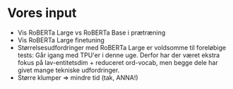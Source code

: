 # Vores input
- Vis RoBERTa Large vs RoBERTa Base i prætræning
- Vis RoBERTa Large finetuning
- Størrelsesudfordringer med RoBERTa Large er voldsomme til foreløbige tests: Går igang med TPU'er i denne uge. Derfor har der været ekstra fokus på lav-entitetsdim + reduceret ord-vocab, men begge dele har givet mange tekniske udfordringer.
- Større klumper => mindre tid (tak, ANNA!)
